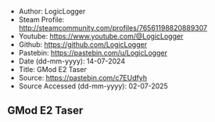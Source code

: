 - Author: LogicLogger
- Steam Profile: http://steamcommunity.com/profiles/76561198820889307
- Youtube: https://www.youtube.com/@LogicLogger
- Github: https://github.com/LogicLogger
- Pastebin: https://pastebin.com/u/LogicLogger
- Date (dd-mm-yyyy): 14-07-2024
- Title: GMod E2 Taser
- Source: https://pastebin.com/c7EUdfyh
- Source Accessed (dd-mm-yyyy): 02-07-2025

## GMod E2 Taser

